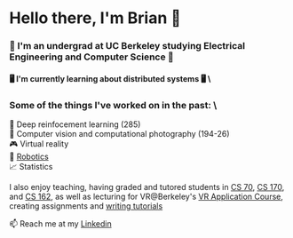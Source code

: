 # Hello there, I'm Brian 👋 

<!--
**bwubrian/bwubrian** is a ✨ _special_ ✨ repository because its `README.md` (this file) appears on your GitHub profile.

Here are some ideas to get you started:

- 🔭 I’m currently working on ...
- 🌱 I’m currently learning ...
- 👯 I’m looking to collaborate on ...
- 🤔 I’m looking for help with ...
- 💬 Ask me about ...
- 📫 How to reach me: ...
- 😄 Pronouns: ...
- ⚡ Fun fact: ...
-->

### 🐻 I'm an undergrad at UC Berkeley studying Electrical Engineering and Computer Science 🐻 
#### 🖥 I'm currently learning about distributed systems 🖥 \
### Some of the things I've worked on in the past: \
🤖 Deep reinfocement learning (285) \
📸 Computer vision and computational photography (194-26) \
🎮 Virtual reality \
🚗 [Robotics](https://drive.google.com/file/d/1Vd5h5c28ne-ePrKpRq85a-J989Y0Zu_i/view?usp=sharing) \
📈 Statistics 

I also enjoy teaching, having graded and tutored students in [CS 70](https://www.eecs70.org/), [CS 170](https://cs170.org/), and [CS 162](https://inst.eecs.berkeley.edu/~cs162/su21), as well as lecturing for VR@Berkeley's [VR Application Course](https://xr.berkeley.edu/decal/), creating assignments and [writing tutorials](https://xr.berkeley.edu/decal/tutorials/photon)


📫 Reach me at my [Linkedin](https://www.linkedin.com/in/brianwu00/)
